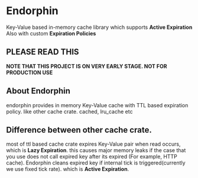 # Endorphin
Key-Value based in-memory cache library which supports **Active Expiration**
Also with custom **Expiration Policies**

## PLEASE READ THIS
**NOTE THAT THIS PROJECT IS ON VERY EARLY STAGE. NOT FOR PRODUCTION USE**

## About Endorphin
endorphin provides in memory Key-Value cache with TTL based expiration policy. like other cache crate. cached, lru_cache etc 

## Difference between other cache crate.
most of ttl based cache crate expires Key-Value pair when read occurs, which is **Lazy Expiration**. this causes major memory
leaks if the case that you use does not call expired key after its expired (For example, HTTP cache). Endorphin cleans expired
key if internal tick is triggered(currently we use fixed tick rate). which is **Active Expiration**.
